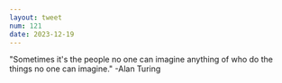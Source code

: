 ```yaml
---
layout: tweet
num: 121
date: 2023-12-19
---
```


"Sometimes it's the people no one can imagine anything of
who do the things no one can imagine." -Alan Turing
